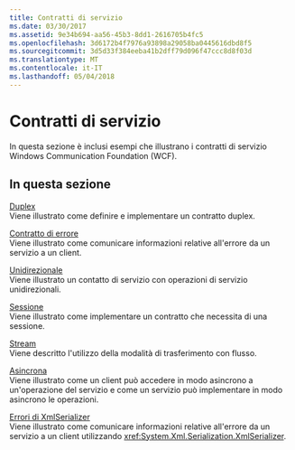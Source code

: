 ```yaml
---
title: Contratti di servizio
ms.date: 03/30/2017
ms.assetid: 9e34b694-aa56-45b3-8dd1-2616705b4fc5
ms.openlocfilehash: 3d6172b4f7976a93898a29058ba0445616dbd8f5
ms.sourcegitcommit: 3d5d33f384eeba41b2dff79d096f47ccc8d8f03d
ms.translationtype: MT
ms.contentlocale: it-IT
ms.lasthandoff: 05/04/2018
---
```

# <a name="service-contracts"></a>Contratti di servizio
In questa sezione è inclusi esempi che illustrano i contratti di servizio Windows Communication Foundation (WCF).  
  
## <a name="in-this-section"></a>In questa sezione  
 [Duplex](../../../../docs/framework/wcf/samples/duplex.md)  
 Viene illustrato come definire e implementare un contratto duplex.  
  
 [Contratto di errore](../../../../docs/framework/wcf/samples/fault-contract.md)  
 Viene illustrato come comunicare informazioni relative all'errore da un servizio a un client.  
  
 [Unidirezionale](../../../../docs/framework/wcf/samples/one-way.md)  
 Viene illustrato un contatto di servizio con operazioni di servizio unidirezionali.  
  
 [Sessione](../../../../docs/framework/wcf/samples/session.md)  
 Viene illustrato come implementare un contratto che necessita di una sessione.  
  
 [Stream](../../../../docs/framework/wcf/samples/stream.md)  
 Viene descritto l'utilizzo della modalità di trasferimento con flusso.  
  
 [Asincrona](http://msdn.microsoft.com/library/833db946-f511-4f64-a26f-2759a11217c7)  
 Viene illustrato come un client può accedere in modo asincrono a un'operazione del servizio e come un servizio può implementare in modo asincrono le operazioni.  
  
 [Errori di XmlSerializer](../../../../docs/framework/wcf/samples/xmlserializer-faults.md)  
 Viene illustrato come comunicare informazioni relative all'errore da un servizio a un client utilizzando <xref:System.Xml.Serialization.XmlSerializer>.
